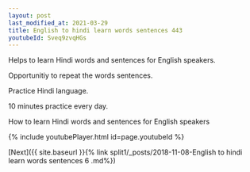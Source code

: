```yaml
---
layout: post
last_modified_at: 2021-03-29
title: English to hindi learn words sentences 443 
youtubeId: Sveq9zvqHGs
---
```

 
 
Helps to learn Hindi words and sentences for English speakers.

Opportunitiy to repeat the words sentences. 

Practice Hindi language. 
 
10 minutes practice every day. 
 
How to learn Hindi words and sentences for English speakers 
 
{% include youtubePlayer.html id=page.youtubeId %}
 
 
[Next]({{ site.baseurl }}{% link  split1/_posts/2018-11-08-English to hindi learn words sentences 6 .md%})
 
